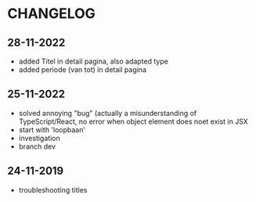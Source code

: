 # CHANGELOG


## 28-11-2022

- added Titel in detail pagina, also adapted type
- added periode (van tot) in detail pagina

## 25-11-2022

- solved annoying "bug" (actually a misunderstanding of TypeScript/React, no error when object element does noet exist in JSX
- start with 'loopbaan'
- investigation
- branch dev

## 24-11-2019

- troubleshooting titles
